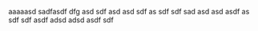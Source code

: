 aaaaasd
sadfasdf
dfg
asd
sdf
asd
asd
sdf
as
sdf
sdf
sad
asd
asd
asdf
as
sdf
sdf
asdf
adsd
adsd
asdf
sdf

